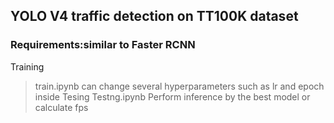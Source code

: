 ## YOLO V4 traffic detection on TT100K dataset
### Requirements:similar to Faster RCNN
Training
>train.ipynb
can change several hyperparameters such as lr and epoch inside
Tesing
>Testng.ipynb
Perform inference by the best model or calculate fps

